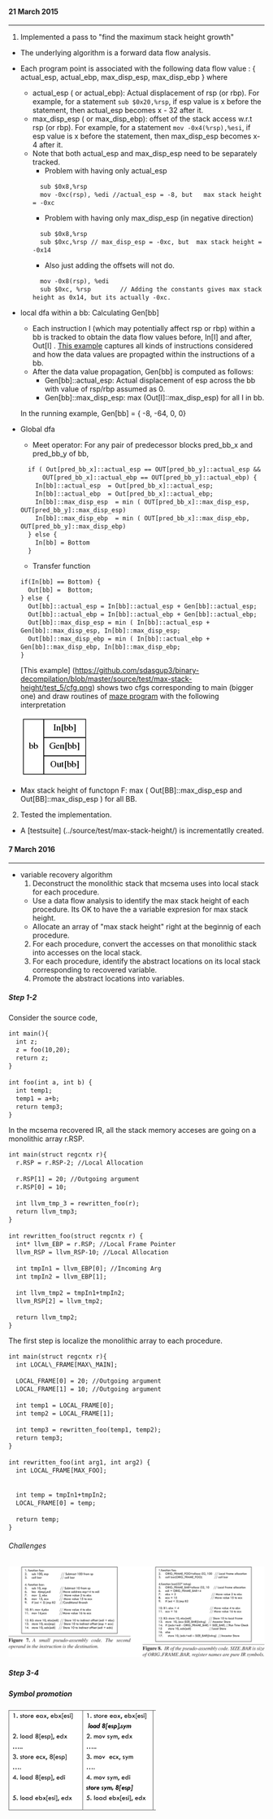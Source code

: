 #### 21 March 2015
---------------------
1. Implemented a pass to "find the maximum stack height  growth"
  - The underlying algorithm is a forward data flow analysis.
  - Each program point is associated with the following data flow value : { actual_esp, actual_ebp, max_disp_esp, max_disp_ebp } where
    - actual_esp ( or actual_ebp): Actual displacement of rsp (or rbp). For example, for a statement ```sub $0x20,%rsp```, if esp value is x before the statement, then  actual_esp becomes x - 32 after it.
    - max_disp_esp ( or max_disp_ebp): offset of the stack access w.r.t rsp (or rbp). For example, for a statement ```mov -0x4(%rsp),%esi```, if esp value is x before the statement, then max_disp_esp becomes x-4 after it.
    - Note that both actual_esp and max_disp_esp need to be separately tracked. 
      - Problem with having only actual_esp
      ```
        sub $0x8,%rsp
        mov -0xc(rsp), %edi //actual_esp = -8, but   max stack height = -0xc
      ```
      - Problem with having only max_disp_esp (in negative direction)
      ```
        sub $0x8,%rsp
        sub $0xc,%rsp // max_disp_esp = -0xc, but  max stack height = -0x14
      ```
      - Also just adding the offsets will not do.
      ```
        mov -0x8(rsp), %edi
        sub $0xc, %rsp        // Adding the constants gives max stack height as 0x14, but its actually -0xc. 
      ```
  - local dfa within a bb: Calculating Gen[bb]
    - Each instruction I (which may potentially affect rsp or rbp) within a bb is tracked to obtain the data flow values before, In[I] and after, Out[I] .
      [This example](fig_1.png) captures all kinds of instructions considered and how the data values are propagted within the instructions of a bb.  
    - After the data value propagation, Gen[bb] is computed as follows:
      - Gen[bb]::actual_esp: Actual displacement of esp across the bb with value of rsp/rbp assumed as 0.
      - Gen[bb]::max_disp_esp: max (Out[I]::max_disp_esp) for all I in bb.

    In the running example, Gen[bb] = { -8, -64, 0, 0}                                   

  - Global dfa
    - Meet operator: For any pair of predecessor blocks pred_bb_x and pred_bb_y of bb,
    ```
      if ( Out[pred_bb_x]::actual_esp == OUT[pred_bb_y]::actual_esp &&  
          OUT[pred_bb_x]::actual_ebp == OUT[pred_bb_y]::actual_ebp) {
        In[bb]::actual_esp  = Out[pred_bb_x]::actual_esp;
        In[bb]::actual_ebp  = Out[pred_bb_x]::actual_ebp;
        In[bb]::max_disp_esp  = min ( OUT[pred_bb_x]::max_disp_esp, OUT[pred_bb_y]::max_disp_esp)
        In[bb]::max_disp_ebp  = min ( OUT[pred_bb_x]::max_disp_ebp, OUT[pred_bb_y]::max_disp_ebp)
      } else {
        In[bb] = Bottom
      }
    ```
    
    - Transfer function
    ```
    if(In[bb] == Bottom) {
      Out[bb] =  Bottom;
    } else {
      Out[bb]::actual_esp = In[bb]::actual_esp + Gen[bb]::actual_esp;
      Out[bb]::actual_ebp = In[bb]::actual_ebp + Gen[bb]::actual_ebp;
      Out[bb]::max_disp_esp = min ( In[bb]::actual_esp + Gen[bb]::max_disp_esp, In[bb]::max_disp_esp;
      Out[bb]::max_disp_ebp = min ( In[bb]::actual_ebp + Gen[bb]::max_disp_ebp, In[bb]::max_disp_ebp;
    }
    ```

    [This example]
    (https://github.com/sdasgup3/binary-decompilation/blob/master/source/test/max-stack-height/test_5/cfg.png)
    shows two cfgs corresponding to main (bigger one) and draw routines of [maze
    program](https://github.com/sdasgup3/binary-decompilation/blob/master/source/test/max-stack-height/test_5/test_5.c)
    with the following interpretation 

    ![Node of a cfg](fig_2.png)
    

  - Max stack height of functopn F:  max ( Out[BB]::max_disp_esp and  Out[BB]::max_disp_esp ) for  all BB.  

2. Tested the implementation.
  - A [testsuite] (../source/test/max-stack-height/) is incrementatlly created. 


#### 7 March 2016 
-------------
* variable recovery algorithm 
  1. Deconstruct the monolithic stack that mcsema uses into local stack for each procedure.
    - Use a data flow analysis to identify the max stack height of each procedure. Its OK to have the 
 a variable expresion for max stack height. 
    - Allocate an array of "max stack height" right at the beginnig of each procedure.
  2. For each procedure, convert the accesses on that monolithic stack into accesses on the local stack.
  3. For each procedure, identify the abstract locations on its local stack corresponding to recovered variable.
  4. Promote the abstract locations into variables. 


##### Step 1-2
Consider the source code,
```
int main(){ 
  int z; 
  z = foo(10,20); 
  return z;
} 

int foo(int a, int b) { 
  int temp1; 
  temp1 = a+b; 
  return temp3;
}
```

In the mcsema recovered IR, all the 
stack memory acceses are going on a monolithic array r.RSP. 

```
int main(struct regcntx r){ 
  r.RSP = r.RSP-2; //Local Allocation
  
  r.RSP[1] = 20; //Outgoing argument 
  r.RSP[0] = 10; 
  
  int llvm_tmp_3 = rewritten_foo(r); 
  return llvm_tmp3;
}

int rewritten_foo(struct regcntx r) {
  int* llvm_EBP = r.RSP; //Local Frame Pointer
  llvm_RSP = llvm_RSP-10; //Local Allocation

  int tmpIn1 = llvm_EBP[0]; //Incoming Arg 
  int tmpIn2 = llvm_EBP[1];

  int llvm_tmp2 = tmpIn1+tmpIn2; 
  llvm_RSP[2] = llvm_tmp2;

  return llvm_tmp2;
}

```

The first step is localize the monolithic array
to each procedure.

```
int main(struct regcntx r){ 
  int LOCAL\_FRAME[MAX\_MAIN];
  
  LOCAL_FRAME[0] = 20; //Outgoing argument 
  LOCAL_FRAME[1] = 10; //Outgoing argument 

  int temp1 = LOCAL_FRAME[0];
  int temp2 = LOCAL_FRAME[1];
  
  int temp3 = rewritten_foo(temp1, temp2); 
  return temp3;
}

int rewritten_foo(int arg1, int arg2) {
  int LOCAL_FRAME[MAX_FOO];


  int temp = tmpIn1+tmpIn2; 
  LOCAL_FRAME[0] = temp;

  return temp;
}

```

###### Challenges
![image](Figs/2.png)

##### Step 3-4
##### Symbol promotion

![image](Figs/3.png)
